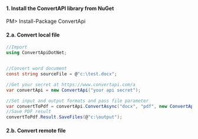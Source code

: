 #### 1. Install the ConvertAPI library from NuGet

PM> Install-Package ConvertApi

#### 2.a. Convert local file

```csharp
//Import
using ConvertApiDotNet;


//Convert word document
const string sourceFile = @"c:\test.docx";

//Get your secret at https://www.convertapi.com/a
var convertApi = new ConvertApi("your api secret");

//Set input and output formats and pass file parameter
var convertToPdf = convertApi.ConvertAsync("docx", "pdf", new ConvertApiFileParam(sourceFile));
//Save PDF result 
convertToPdf.Result.SaveFiles(@"c:\output");
```

#### 2.b. Convert remote file
